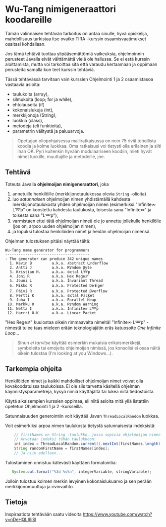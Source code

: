 # Wu-Tang nimigeneraattori koodareille

Tämän valinnaisen tehtävän tarkoitus on antaa sinulle, hyvä opiskelija, mahdollisuus tarkistaa itse ovatko TIRA -kurssin osaamisvaatimukset osaltasi kohdallaan. 

Jos tämä tehtävä tuottaa ylipääsemättömiä vaikeuksia, ohjelmoinnin perusteet Javalla eivät välttämättä vielä ole hallussa. Se ei estä kurssin aloittamista, mutta voi tarkoittaa sitä että varaudu kertaamaan ja oppimaan perusteita samalla kun teet kurssin tehtäviä.

Tässä tehtävässä tarvitaan vain kurssien Ohjelmointi 1 ja 2 osaamistasoa vastaavia asioita:

* taulukoita (array),
* silmukoita (loop; for ja while),
* ehtolauseita (if)
* kokonaislukuja (int),
* merkkijonoja (String),
* luokkia (class),
* metodeja (eli funktioita),
* parametrin välitystä ja paluuarvoja.

> Opettajan oliopohjaisessa malliratkaisussa on noin 75 riviä tehollista koodia ja kolme luokkaa. Oma ratkaisusi voi tietysti olla erilainen ja silti ihan OK. Pyri kuitenkin hyvään modulaariseen koodiin, mieti hyvät nimet luokille, muuttujille ja metodeille, jne.

## Tehtävä

Toteuta Javalla **ohjelmoijan nimigeneraattori**, joka 

1. annetuille henkilöille (merkkijonotaulukossa olevia `String` -olioita) 
2. luo *satunnaisen* ohjelmoijan nimen yhdistämällä kahdesta merkkijonotaulukosta yhden ohjelmoijan nimen (esimerkiksi "Infinite∞ L➿p" on koostettu kahdesta taulukosta, toisesta sana "Infinite∞" ja toisesta sana "L➿p"),
3. varmistaen ettei tätä ohjelmoijan nimeä ole jo annettu jollekulle henkilölle (jos on, arpoo uuden ohjelmoijan nimen),
4. ja lopuksi tulostaa henkilöiden nimet ja heidän ohjelmoijan nimensä.

Ohjelman tulostuksen pitäisi näyttää tältä:

```console
Wu-Tang name generator for programmers
--------------------------------------
- The generator can produce 342 unique names
  1. Kevin B         a.k.a. ∧bstract ⨃nderflow
  2. Antti J         a.k.a. R∀ndom βyte
  3. Kristian H.     a.k.a. ⦶ctal L➿p
  4. Joni R          a.k.a. Hex Rege𝒳
  5. Jouni L         a.k.a. Ïnvariant Thread
  6. Mikko R         a.k.a. ℙrotected De🪳ger
  7. Päivi R         a.k.a. ℙrotected Øverflow
  8. Pertti K        a.k.a. ⦶ctal Packet
  9. Juha I          a.k.a. Parallel Ĥeap
 10. Markku O        a.k.a. R∀ndom Warning
 11. Netta I         a.k.a. Infinite∞ L➿p
 12. Harrri O-K      a.k.a. Linεar Packet
```

"Hex Rege𝒳" kuulostaa oikein rimmaavalta nimeltä! "Infinite∞ L➿p" -nimestä tulee taas mieleen erään teknologiajätin eräs katuosoite *One Infinite Loop*...

> Sinun *ei tarvitse* käyttää esimerkin mukaisia erikoismerkkejä, symboleita tai emojeita ohjelmoijan nimissä, jos konsolisi ei osaa näitä oikein tulostaa (I'm looking at you Windows...).

## Tarkempia ohjeita

Henkilöiden nimet ja kaikki mahdolliset ohjelmoijan nimet voivat olla kovakoodatuissa taulukoissa. Ei ole siis tarvetta käsitellä ohjelman käynnistysparametreja, kysyä nimiä käyttäjältä tai lukea niitä tiedostoista.

Käytä aikaisempien kurssien oppimaa, eli niitä asioita mitä yllä listattiin opetetun Ohjelmointi 1 ja 2 -kursseilla.

Satunnaisuuden generointiin voit käyttää Javan `ThreadLocalRandom` luokkaa. 

Voit esimerkiksi arpoa nimen taulukosta tietystä satunnaisesta indeksistä:

```Java
	// firstNames on String -taulukko, jossa sopivia ohjelmoijan nimen etunimiä.
	// Arvotaan indeksi tähän taulukkoon:
	int index = ThreadLocalRandom.current().nextInt(firstNames.length);
	String randomFirstName = firstNames[index];
	// Ja niin edelleen...
```

Tulostaminen onnistuu kätevästi käyttäen formatointia:

```Java
   System.out.format("%3d %s%n", integerVariable, stringVariable);
```
Jolloin tulostuu kolmen merkin levyinen kokonaislukuarvo ja sen perään merkkijonomuuttuja ja rivinvaihto.

## Tietoja

Inspiraatiota tehtävään saatu videolta https://www.youtube.com/watch?v=nDeHQL6liSI
